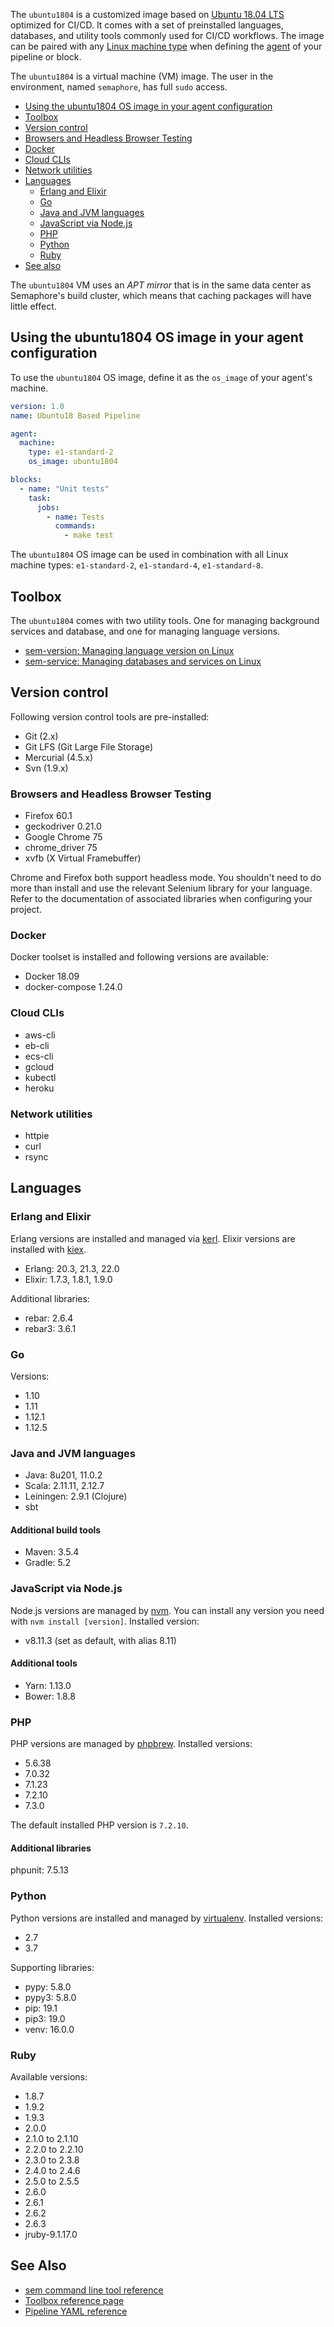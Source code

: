 The `ubuntu1804` is a customized image based on [Ubuntu 18.04 LTS](https://wiki.ubuntu.com/BionicBeaver/ReleaseNotes)
optimized for CI/CD. It comes with a set of preinstalled languages, databases,
and utility tools commonly used for CI/CD workflows. The image can be paired
with any [Linux machine type][machine-types] when defining the [agent][agent]
of your pipeline or block.

The `ubuntu1804` is a virtual machine (VM) image. The user in the environment,
named `semaphore`, has full `sudo` access.

- [Using the ubuntu1804 OS image in your agent configuration](#using-the-ubuntu1804-OS-image-in-your-agent-configuration)
- [Toolbox](#toolbox)
- [Version control](#version-control)
- [Browsers and Headless Browser Testing](#browsers-and-headless-browser-testing)
- [Docker](#docker)
- [Cloud CLIs](#cloud-clis)
- [Network utilities](#network-utilities)
- [Languages](#langauges)
  - [Erlang and Elixir](#erlang-and-elixir)
  - [Go](#go)
  - [Java and JVM languages](#java-and-jvm-languages)
  - [JavaScript via Node.js](#javascript-via-node-js)
  - [PHP](#php)
  - [Python](#python)
  - [Ruby](#ruby)
- [See also](#see-also)

The `ubuntu1804` VM uses an *APT mirror* that is in the same data center as
Semaphore's build cluster, which means that caching packages will have little
effect.

## Using the ubuntu1804 OS image in your agent configuration

To use the `ubuntu1804` OS image, define it as the `os_image` of your agent's
machine.

``` yaml
version: 1.0
name: Ubuntu18 Based Pipeline

agent:
  machine:
    type: e1-standard-2
    os_image: ubuntu1804

blocks:
  - name: "Unit tests"
    task:
      jobs:
        - name: Tests
          commands:
            - make test
```

The `ubuntu1804` OS image can be used in combination with all Linux machine
types: `e1-standard-2`, `e1-standard-4`, `e1-standard-8`.

## Toolbox

The `ubuntu1804` comes with two utility tools. One for managing background
services and database, and one for managing language versions.

- [sem-version: Managing language version on Linux][sem-version]
- [sem-service: Managing databases and services on Linux][sem-service]

## Version control

Following version control tools are pre-installed:

- Git (2.x)
- Git LFS (Git Large File Storage)
- Mercurial (4.5.x)
- Svn (1.9.x)

### Browsers and Headless Browser Testing

- Firefox 60.1
- geckodriver 0.21.0
- Google Chrome 75
- chrome_driver 75
- xvfb (X Virtual Framebuffer)

Chrome and Firefox both support headless mode. You shouldn't need to do more
than install and use the relevant Selenium library for your language.
Refer to the documentation of associated libraries when configuring your project.

### Docker

Docker toolset is installed and following versions are available:

- Docker 18.09
- docker-compose 1.24.0

### Cloud CLIs

- aws-cli
- eb-cli
- ecs-cli
- gcloud
- kubectl
- heroku

### Network utilities

- httpie
- curl
- rsync

## Languages

### Erlang and Elixir

Erlang versions are installed and managed via [kerl](https://github.com/kerl/kerl).
Elixir versions are installed with [kiex](https://github.com/taylor/kiex).

- Erlang: 20.3, 21.3, 22.0
- Elixir: 1.7.3, 1.8.1, 1.9.0

Additional libraries:

- rebar: 2.6.4
- rebar3: 3.6.1

### Go

Versions:

- 1.10
- 1.11
- 1.12.1
- 1.12.5

### Java and JVM languages

- Java: 8u201, 11.0.2
- Scala: 2.11.11, 2.12.7
- Leiningen: 2.9.1 (Clojure)
- sbt

#### Additional build tools

- Maven: 3.5.4
- Gradle: 5.2

### JavaScript via Node.js

Node.js versions are managed by [nvm](https://github.com/creationix/nvm).
You can install any version you need with `nvm install [version]`.
Installed version:

- v8.11.3 (set as default, with alias 8.11)

#### Additional tools

- Yarn: 1.13.0
- Bower: 1.8.8

### PHP

PHP versions are managed by [phpbrew](https://github.com/phpbrew/phpbrew).
Installed versions:

- 5.6.38
- 7.0.32
- 7.1.23
- 7.2.10
- 7.3.0

The default installed PHP version is `7.2.10`.

#### Additional libraries

phpunit: 7.5.13

### Python

Python versions are installed and managed by
[virtualenv](https://virtualenv.pypa.io/en/stable/). Installed versions:

- 2.7
- 3.7

Supporting libraries:

- pypy: 5.8.0
- pypy3: 5.8.0
- pip: 19.1
- pip3: 19.0
- venv: 16.0.0

### Ruby

Available versions:

- 1.8.7
- 1.9.2
- 1.9.3
- 2.0.0
- 2.1.0 to 2.1.10
- 2.2.0 to 2.2.10
- 2.3.0 to 2.3.8
- 2.4.0 to 2.4.6
- 2.5.0 to 2.5.5
- 2.6.0
- 2.6.1
- 2.6.2
- 2.6.3
- jruby-9.1.17.0

## See Also

- [sem command line tool reference](https://docs.semaphoreci.com/article/53-sem-reference)
- [Toolbox reference page](https://docs.semaphoreci.com/article/54-toolbox-reference)
- [Pipeline YAML reference](https://docs.semaphoreci.com/article/50-pipeline-yaml)

[machine-types]: https://docs.semaphoreci.com/article/20-machine-types
[agent]: https://docs.semaphoreci.com/article/50-pipeline-yaml#agent
[sem-version]: https://docs.semaphoreci.com/article/131-sem-version-managing-language-version-on-linux
[sem-service]: https://docs.semaphoreci.com/article/132-sem-service-managing-databases-and-services-on-linux
